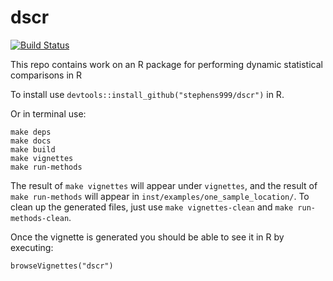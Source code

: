 dscr
====

[![Build Status](https://travis-ci.org/road2stat/dscr.png?branch=master)](https://travis-ci.org/road2stat/dscr)

This repo contains work on an R package for performing dynamic statistical comparisons in R

To install use `devtools::install_github("stephens999/dscr")` in R.

Or in terminal use:

    make deps
    make docs
    make build
    make vignettes
    make run-methods

The result of `make vignettes` will appear under `vignettes`, and the result of `make run-methods` will appear in `inst/examples/one_sample_location/`. To clean up the generated files, just use `make vignettes-clean` and `make run-methods-clean`.


Once the vignette is generated you should be able to see it in R by executing:

    browseVignettes("dscr")
